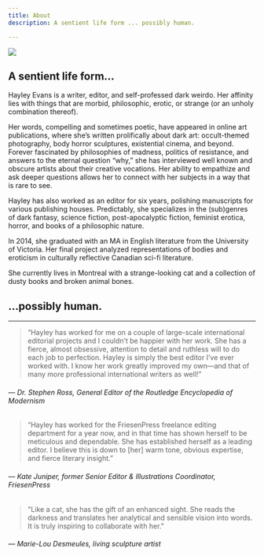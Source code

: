 ```yaml
---
title: About
description: A sentient life form ... possibly human.

---
```

![](/uploads/DSC03120.png)

## A sentient life form…

Hayley Evans is a writer, editor, and self-professed dark weirdo. Her affinity lies with things that are morbid, philosophic, erotic, or strange (or an unholy combination thereof).

Her words, compelling and sometimes poetic, have appeared in online art publications, where she’s written prolifically about dark art: occult-themed photography, body horror sculptures, existential cinema, and beyond. Forever fascinated by philosophies of madness, politics of resistance, and answers to the eternal question “why,” she has interviewed well known and obscure artists about their creative vocations. Her ability to empathize and ask deeper questions allows her to connect with her subjects in a way that is rare to see.

Hayley has also worked as an editor for six years, polishing manuscripts for various publishing houses. Predictably, she specializes in the (sub)genres of dark fantasy, science fiction, post-apocalyptic fiction, feminist erotica, horror, and books of a philosophic nature.

In 2014, she graduated with an MA in English literature from the University of Victoria. Her final project analyzed representations of bodies and eroticism in culturally reflective Canadian sci-fi literature.

She currently lives in Montreal with a strange-looking cat and a collection of dusty books and broken animal bones.

## <span class="text-right">…possibly human.</span>

***

> “Hayley has worked for me on a couple of large-scale international editorial projects and I couldn’t be happier with her work. She has a fierce, almost obsessive, attention to detail and ruthless will to do each job to perfection. Hayley is simply the best editor I’ve ever worked with. I know her work greatly improved my own—and that of many more professional international writers as well!”

###### — Dr. Stephen Ross, General Editor of the Routledge Encyclopedia of Modernism

> “Hayley has worked for the FriesenPress freelance editing department for a year now, and in that time has shown herself to be meticulous and dependable. She has established herself as a leading editor. I believe this is down to \[her\] warm tone, obvious expertise, and fierce literary insight.”

###### — Kate Juniper, former Senior Editor & Illustrations Coordinator, FriesenPress

> "Like a cat, she has the gift of an enhanced sight. She reads the darkness and translates her analytical and sensible vision into words. It is truly inspiring to collaborate with her."

###### — _Marie-Lou Desmeules, living sculpture artist_